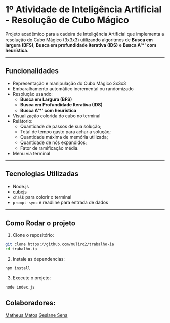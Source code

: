 # 1º Atividade de Inteligência Artificial - Resolução de Cubo Mágico

Projeto acadêmico para a cadeira de Inteligência Artificial que implementa a resolução do Cubo Mágico (3x3x3) utilizando algoritmos de **Busca em largura (BFS)**, **Busca em profundidade iterativa (IDS)** e **Busca A'*' com heurística**.

---

## Funcionalidades

- Representação e manipulação do Cubo Mágico 3x3x3
- Embaralhamento automático incremental ou randomizado
- Resolução usando:
  - **Busca em Largura (BFS)**
  - **Busca em Profundidade Iterativa (IDS)**
  - **Busca A'*' com heurística**
- Visualização colorida do cubo no terminal
- Relátorio:
  - Quantidade de passos de sua solução; 
  - Total de tempo gasto para achar a solução; 
  - Quantidade máxima de memória utilizada; 
  - Quantidade de nós expandidos; 
  - Fator de ramificação média.
- Menu via terminal

---

## Tecnologias Utilizadas

- Node.js
- [cubejs](https://github.com/ldez/cubejs)
- `chalk` para colorir o terminal
- `prompt-sync` e readline para entrada de dados

---

## Como Rodar o projeto

1. Clone o repositório:

```bash
git clone https://github.com/muliro2/trabalho-ia
cd trabalho-ia
```
2. Instale as dependencias:
```bash
npm install
```
3. Execute o projeto:
```bash
node index.js
```

## Colaboradores:
[Matheus Matos](https://github.com/MatheusSilva4)
[Geslane Sena](https://github.com/Geslane)
